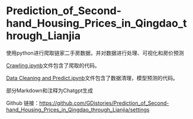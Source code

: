 # Prediction_of_Second-hand_Housing_Prices_in_Qingdao_through_Lianjia

使用python进行爬取链家二手房数据，并对数据进行处理、可视化和房价预测

 [Crawling.ipynb](./Crawling.ipynb)文件包含了爬取的代码。

[Data Cleaning and Predict.ipynb](Data%20Cleaning%20and%20Predict.ipynb)文件包含了数据清理，模型预测的代码。

部分Markdown和注释为Chatgpt生成

Github 链接：https://github.com/GDistories/Prediction_of_Second-hand_Housing_Prices_in_Qingdao_through_Lianjia/settings